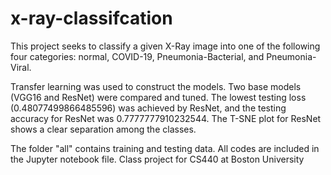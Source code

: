 # x-ray-classifcation

This project seeks to classify a given X-Ray image into one of the following four categories: normal, COVID-19, Pneumonia-Bacterial, and Pneumonia-Viral.

Transfer learning was used to construct the models. Two base models (VGG16 and ResNet) were compared and tuned. The lowest testing loss (0.48077499866485596) was achieved by ResNet, and the testing accuracy for ResNet was 0.7777777910232544. The T-SNE plot for ResNet shows a clear separation among the classes.

The folder "all" contains training and testing data. All codes are included in the Jupyter notebook file. Class project for CS440 at Boston University

